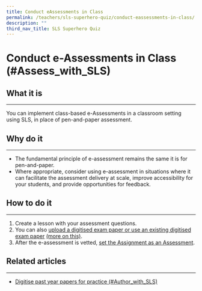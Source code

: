 ```yaml
---
title: Conduct eAssessments in Class
permalink: /teachers/sls-superhero-quiz/conduct-eassessments-in-class/
description: ""
third_nav_title: SLS Superhero Quiz
---
```

<h1 class="page-title">Conduct e-Assessments in Class (#Assess_with_SLS)</h1>

<h2>What it is</h2>
<hr>
<p>You can implement class-based e-Assessments in a classroom setting using SLS, in place of pen-and-paper assessment.</p>
<h2>Why do it</h2>
<hr>
<ul>
  <li>The fundamental principle of e-assessment remains the same it is for pen-and-paper.</li>
  <li>Where appropriate, consider using e-assessment in situations where it can facilitate the assessment delivery at scale, improve accessibility for your students, and provide opportunities for feedback.</li>
</ul>
<h2>How to do it</h2>
<hr>
<ol>
  <li>Create a lesson with your assessment questions.</li>
  <li>You can also <a target="_blank" href="https://www.learning.moe.edu.sg/sls/teachers/user-guide/vle/teacher/RichText/QTI.html">upload a digitised exam paper or use an existing digitised exam paper</a>
    <a target="_blank" href="http://linktoqti/">(more on this)</a>.</li>
  <li>After the e-assessment is vetted, <a target="_blank" href="https://www.learning.moe.edu.sg/sls/teachers/user-guide/vle/teacher/AssignmentFeedback/SetAsAssessment.html">set the Assignment as an Assessment</a>.</li>
</ol>

<h2>Related articles</h2>
<hr>
<ul>
  <li><a target="_blank" href="https://www.learning.moe.edu.sg/sls/teachers/teachingwithsls/Digitise%20past%20year%20papers%20for%20practice.html">Digitise past year papers for practice (#Author_with_SLS)</a></li>
</ul>